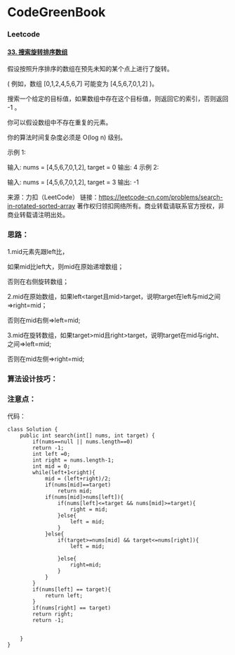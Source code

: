# CodeGreenBook

### Leetcode

#### [33. 搜索旋转排序数组](https://leetcode-cn.com/problems/search-in-rotated-sorted-array/)



假设按照升序排序的数组在预先未知的某个点上进行了旋转。

( 例如，数组 [0,1,2,4,5,6,7] 可能变为 [4,5,6,7,0,1,2] )。

搜索一个给定的目标值，如果数组中存在这个目标值，则返回它的索引，否则返回 -1 。

你可以假设数组中不存在重复的元素。

你的算法时间复杂度必须是 O(log n) 级别。

示例 1:

输入: nums = [4,5,6,7,0,1,2], target = 0
输出: 4
示例 2:

输入: nums = [4,5,6,7,0,1,2], target = 3
输出: -1

来源：力扣（LeetCode）
链接：https://leetcode-cn.com/problems/search-in-rotated-sorted-array
著作权归领扣网络所有。商业转载请联系官方授权，非商业转载请注明出处。

### 思路：

1.mid元素先跟left比，

如果mid比left大，则mid在原始递增数组；

否则在右侧旋转数组；

2.mid在原始数组，如果left<target且mid>target，说明target在left与mid之间=>right=mid；

否则在mid右侧=>left=mid;

3.mid在旋转数组，如果target>mid且right>target，说明target在mid与right、之间=>left=mid;

否则在mid左侧=>right=mid;

### 算法设计技巧：



### 注意点：



代码：

```
class Solution {
    public int search(int[] nums, int target) {
        if(nums==null || nums.length==0)
        return -1;
        int left =0;
        int right = nums.length-1;
        int mid = 0;
        while(left+1<right){
            mid = (left+right)/2;
            if(nums[mid]==target)
                return mid;
            if(nums[mid]>nums[left]){
                if(nums[left]<=target && nums[mid]>=target){
                    right = mid;
                }else{
                    left = mid;
                }
            }else{
                if(target>=nums[mid] && target<=nums[right]){
                    left = mid;

                }else{
                    right=mid;
                }
            }
        }
        if(nums[left] == target){
            return left;
        }
        if(nums[right] == target)
        return right;
        return -1;


    }
}

```







